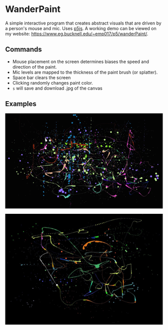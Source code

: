 # WanderPaint

A simple interactive program that creates abstract visuals that are driven by a person's mouse and mic. Uses [p5js](https://p5js.org/). A working demo can be viewed on my website: <https://www.eg.bucknell.edu/~emp017/p5/wanderPaint/>.

## Commands

- Mouse placement on the screen determines biases the speed and direction of the paint.
- Mic levels are mapped to the thickness of the paint brush (or splatter).
- Space bar clears the screen
- Clicking randomly changes paint color.
- `s` will save and download .jpg of the canvas

## Examples

![Splatter1](/samples/splatter1.jpg)

![Splatter2](/samples/splatter2.jpg)
